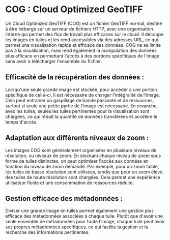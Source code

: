 # COG : Cloud Optimized GeoTIFF

Un Cloud Optimized GeoTIFF (COG) est un fichier GeoTIFF normal, destiné à être hébergé sur un serveur de fichiers HTTP, avec une organisation interne qui permet des flux de travail plus efficaces sur le cloud.
Il découpe les images en tuiles et les rend accessibles via des adresses URL, ce qui permet une visualisation rapide et efficace des données.
COG ne se limite pas à la visualisation, mais rend également la manipulation des données plus efficace en permettant l'accès à des portions spécifiques de l'image sans avoir à télécharger l'ensemble du fichier.

## Efficacité de la récupération des données : 
 Lorsqu'une seule grande image est stockée, pour accéder à une portion spécifique de celle-ci, il est nécessaire de charger l'intégralité de l'image. Cela peut entraîner un gaspillage de bande passante et de ressources, surtout si seule une petite partie de l'image est nécessaire. En revanche, avec les tuiles, seules les tuiles pertinentes pour la visualisation sont chargées, ce qui réduit la quantité de données transférées et accélère le temps d'accès.
 
## Adaptation aux différents niveaux de zoom : 
Les images COG sont généralement organisées en plusieurs niveaux de résolution, ou niveaux de zoom. En stockant chaque niveau de zoom sous forme de tuiles distinctes, on peut optimiser l'accès aux données en fonction du niveau de zoom demandé. Par exemple, pour un zoom faible, les tuiles de basse résolution sont utilisées, tandis que pour un zoom élevé, des tuiles de haute résolution sont chargées. Cela permet une expérience utilisateur fluide et une consommation de ressources réduite.

## Gestion efficace des métadonnées : 
Diviser une grande image en tuiles permet également une gestion plus efficace des métadonnées associées à chaque tuile. Plutôt que d'avoir une seule ensemble de métadonnées pour toute l'image, chaque tuile peut avoir ses propres métadonnées spécifiques, ce qui facilite la gestion et la recherche des informations pertinentes.
